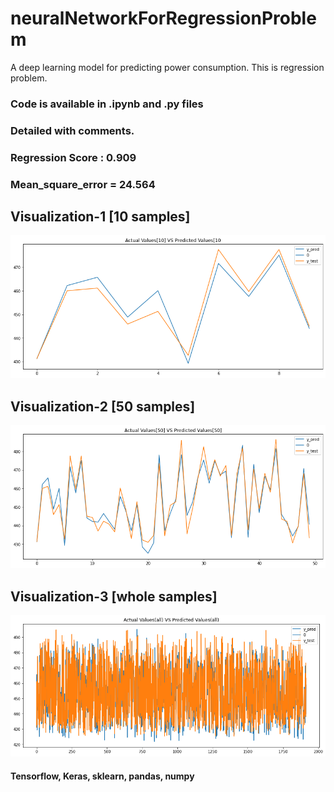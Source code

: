 # neuralNetworkForRegressionProblem
A deep learning model for predicting power consumption. This is regression problem. 

### Code is available in .ipynb and .py files

### Detailed with comments. 

### Regression Score : 0.909

### Mean_square_error = 24.564

## Visualization-1 [10 samples]

![y_pred vs y_test  ](https://github.com/Tesla-Atoz/neuralNetworkForRegressionProblem/blob/main/ten_deviations.png)

## Visualization-2 [50 samples]
![y_pred vs y_test ](https://github.com/Tesla-Atoz/neuralNetworkForRegressionProblem/blob/main/fifty_deviations.png)

## Visualization-3 [whole samples]
![y_pred vs y_test ](https://github.com/Tesla-Atoz/neuralNetworkForRegressionProblem/blob/main/all_deviations.png)

#### Tensorflow, Keras, sklearn, pandas, numpy
